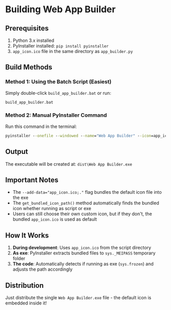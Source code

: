 # Building Web App Builder

## Prerequisites
1. Python 3.x installed
2. PyInstaller installed: `pip install pyinstaller`
3. `app_icon.ico` file in the same directory as `app_builder.py`

## Build Methods

### Method 1: Using the Batch Script (Easiest)
Simply double-click `build_app_builder.bat` or run:
```cmd
build_app_builder.bat
```

### Method 2: Manual PyInstaller Command
Run this command in the terminal:
```cmd
pyinstaller --onefile --windowed --name="Web App Builder" --icon=app_icon.ico --add-data="app_icon.ico;." --clean app_builder.py
```

## Output
The executable will be created at: `dist\Web App Builder.exe`

## Important Notes
- The `--add-data="app_icon.ico;."` flag bundles the default icon file into the exe
- The `get_bundled_icon_path()` method automatically finds the bundled icon whether running as script or exe
- Users can still choose their own custom icon, but if they don't, the bundled `app_icon.ico` is used as default

## How It Works
1. **During development**: Uses `app_icon.ico` from the script directory
2. **As exe**: PyInstaller extracts bundled files to `sys._MEIPASS` temporary folder
3. **The code**: Automatically detects if running as exe (`sys.frozen`) and adjusts the path accordingly

## Distribution
Just distribute the single `Web App Builder.exe` file - the default icon is embedded inside it!
